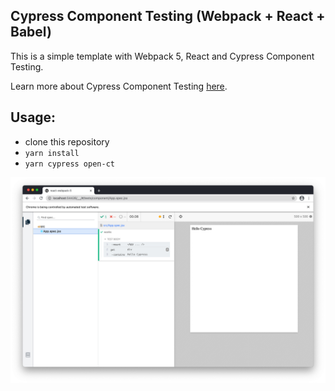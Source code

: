 ## Cypress Component Testing (Webpack + React + Babel)

This is a simple template with Webpack 5, React and Cypress Component Testing. 

Learn more about Cypress Component Testing [here](https://docs.cypress.io/guides/component-testing/introduction).

## Usage:

- clone this repository
- `yarn install`
- `yarn cypress open-ct`

![](./cy-react.png)
